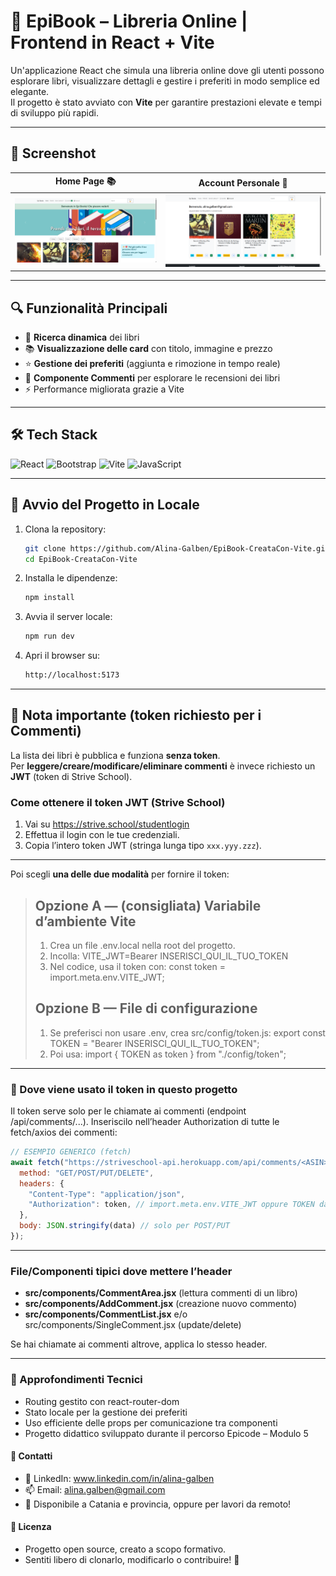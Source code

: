 # 📘 EpiBook – Libreria Online | Frontend in React + Vite

Un'applicazione React che simula una libreria online dove gli utenti possono esplorare libri, visualizzare dettagli e gestire i preferiti in modo semplice ed elegante.  
Il progetto è stato avviato con **Vite** per garantire prestazioni elevate e tempi di sviluppo più rapidi.

---
## 📸 Screenshot

| Home Page 📚 | Account Personale 🧾 |
|-------------|-------------------|
| ![Homepage](./public/screen1.png) | ![Account](./public/screen2.png) |

---

## 🔍 Funzionalità Principali

- 🔎 **Ricerca dinamica** dei libri  
- 📚 **Visualizzazione delle card** con titolo, immagine e prezzo  
- ⭐ **Gestione dei preferiti** (aggiunta e rimozione in tempo reale)  
- 🧠 **Componente Commenti** per esplorare le recensioni dei libri  
- ⚡ Performance migliorata grazie a Vite

---

## 🛠️ Tech Stack

![React](https://img.shields.io/badge/React-20232A?style=for-the-badge&logo=react&logoColor=61DAFB)
![Bootstrap](https://img.shields.io/badge/Bootstrap-563d7c?style=for-the-badge&logo=bootstrap&logoColor=white)
![Vite](https://img.shields.io/badge/Vite-646CFF?style=for-the-badge&logo=vite&logoColor=FFD62E)
![JavaScript](https://img.shields.io/badge/JavaScript-F7DF1E?style=for-the-badge&logo=javascript&logoColor=black)

---

## 🚀 Avvio del Progetto in Locale

1. Clona la repository:
   ```bash
   git clone https://github.com/Alina-Galben/EpiBook-CreataCon-Vite.git
   cd EpiBook-CreataCon-Vite
2. Installa le dipendenze:
   ```bash
   npm install
4. Avvia il server locale:
   ```bash
   npm run dev
6. Apri il browser su:
   ```bash
   http://localhost:5173

---
## 🔐 Nota importante (token richiesto per i Commenti)

La lista dei libri è pubblica e funziona **senza token**.  
Per **leggere/creare/modificare/eliminare commenti** è invece richiesto un **JWT** (token di Strive School).

### Come ottenere il token JWT (Strive School)
1. Vai su https://strive.school/studentlogin  
2. Effettua il login con le tue credenziali.  
3. Copia l’intero token JWT (stringa lunga tipo `xxx.yyy.zzz`).  

---
Poi scegli **una delle due modalità** per fornire il token:

> ## Opzione A — (consigliata) Variabile d’ambiente Vite
> 1. Crea un file .env.local nella root del progetto.
> 2. Incolla: VITE_JWT=Bearer INSERISCI_QUI_IL_TUO_TOKEN
> 3. Nel codice, usa il token con: const token = import.meta.env.VITE_JWT;
>
> ## Opzione B — File di configurazione
> 1. Se preferisci non usare .env, crea src/config/token.js: export const TOKEN = "Bearer INSERISCI_QUI_IL_TUO_TOKEN";
> 2. Poi usa: import { TOKEN as token } from "./config/token";

---

### 📌 Dove viene usato il token in questo progetto
Il token serve solo per le chiamate ai commenti (endpoint /api/comments/...). Inseriscilo nell’header Authorization di tutte le fetch/axios dei commenti:

```js
// ESEMPIO GENERICO (fetch)
await fetch("https://striveschool-api.herokuapp.com/api/comments/<ASIN>", {
  method: "GET/POST/PUT/DELETE",
  headers: {
    "Content-Type": "application/json",
    "Authorization": token, // import.meta.env.VITE_JWT oppure TOKEN dal file di config
  },
  body: JSON.stringify(data) // solo per POST/PUT
});
```
---

### File/Componenti tipici dove mettere l’header
- **src/components/CommentArea.jsx** (lettura commenti di un libro)
- **src/components/AddComment.jsx** (creazione nuovo commento)
- **src/components/CommentList.jsx** e/o src/components/SingleComment.jsx (update/delete)

Se hai chiamate ai commenti altrove, applica lo stesso header.

---

### 🧠 Approfondimenti Tecnici

- Routing gestito con react-router-dom
- Stato locale per la gestione dei preferiti
- Uso efficiente delle props per comunicazione tra componenti
- Progetto didattico sviluppato durante il percorso Epicode – Modulo 5


#### 📩 Contatti
- 🔗 LinkedIn: www.linkedin.com/in/alina-galben
- 📫 Email: alina.galben@gmail.com
- 📍 Disponibile a Catania e provincia, oppure per lavori da remoto!


#### 📄 Licenza
- Progetto open source, creato a scopo formativo.
- Sentiti libero di clonarlo, modificarlo o contribuire! 🌟

